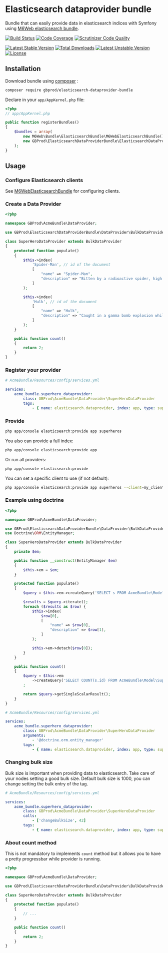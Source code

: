 # Elasticsearch dataprovider bundle

Bundle that can easily provide data in elasticsearch indices with Symfony using [M6Web elasticsearch bundle](https://github.com/M6Web/ElasticsearchBundle).

[![Build Status](https://travis-ci.org/gbprod/elasticsearch-dataprovider-bundle.svg?branch=master)](https://travis-ci.org/gbprod/elasticsearch-dataprovider-bundle)
[![Code Coverage](https://scrutinizer-ci.com/g/gbprod/elasticsearch-dataprovider-bundle/badges/coverage.png?b=master)](https://scrutinizer-ci.com/g/gbprod/elasticsearch-dataprovider-bundle/?branch=master)
[![Scrutinizer Code Quality](https://scrutinizer-ci.com/g/gbprod/elasticsearch-dataprovider-bundle/badges/quality-score.png?b=master)](https://scrutinizer-ci.com/g/gbprod/elasticsearch-dataprovider-bundle/?branch=master)

[![Latest Stable Version](https://poser.pugx.org/gbprod/elasticsearch-dataprovider-bundle/v/stable)](https://packagist.org/packages/gbprod/doctrine-specification)
[![Total Downloads](https://poser.pugx.org/gbprod/elasticsearch-dataprovider-bundle/downloads)](https://packagist.org/packages/gbprod/doctrine-specification)
[![Latest Unstable Version](https://poser.pugx.org/gbprod/elasticsearch-dataprovider-bundle/v/unstable)](https://packagist.org/packages/gbprod/doctrine-specification)
[![License](https://poser.pugx.org/gbprod/elasticsearch-dataprovider-bundle/license)](https://packagist.org/packages/gbprod/doctrine-specification)

## Installation

Download bundle using [composer](https://getcomposer.org/) :

```bash
composer require gbprod/elasticsearch-dataprovider-bundle
```

Declare in your `app/AppKernel.php` file:

```php
<?php
// app/AppKernel.php

public function registerBundles()
{
    $bundles = array(
        new M6Web\Bundle\ElasticsearchBundle\M6WebElasticsearchBundle(),
        new GBProd\ElasticsearchDataProviderBundle\ElasticsearchDataProviderBundle(),
    );
}
```

## Usage

### Configure Elasticsearch clients

See [M6WebElasticsearchBundle](https://github.com/M6Web/ElasticsearchBundle) for configuring clients.

### Create a Data Provider

```php
<?php

namespace GBProd\AcmeBundle\DataProvider;

use GBProd\ElasticsearchDataProviderBundle\DataProvider\BulkDataProvider;

class SuperHeroDataProvider extends BulkDataProvider
{
    protected function populate()
    {
        $this->index(
            'Spider-Man', // id of the document
            [
                "name" => "Spider-Man",
                "description" => "Bitten by a radioactive spider, high school student Peter Parker gained the speed, strength and powers of a spider. Adopting the name Spider-Man, Peter hoped to start a career using his new abilities. Taught that with great power comes great responsibility, Spidey has vowed to use his powers to help people.",
            ]
        );

        $this->index(
            'Hulk', // id of the document
            [
                "name" => "Hulk",
                "description" => "Caught in a gamma bomb explosion while trying to save the life of a teenager, Dr. Bruce Banner was transformed into the incredibly powerful creature called the Hulk. An all too often misunderstood hero, the angrier the Hulk gets, the stronger the Hulk gets.",
            ]
        );
    }

    public function count()
    {
        return 2;
    }
}
```

### Register your provider

```yml
# AcmeBundle/Resources/config/services.yml

services:
    acme_bundle.superhero_dataprovider:
        class: GBProd\AcmeBundle\DataProvider\SuperHeroDataProvider
        tags:
            - { name: elasticsearch.dataprovider, index: app, type: superheros }
```

### Provide

```bash
php app/console elasticsearch:provide app superheros
```

You also can provide a full index:

```bash
php app/console elasticsearch:provide app
```

Or run all providers:

```bash
php app/console elasticsearch:provide
```

You can set a specific client to use (if not default):

```bash
php app/console elasticsearch:provide app superheros --client=my_client
```

### Example using doctrine

```php
<?php

namespace GBProd\AcmeBundle\DataProvider;

use GBProd\ElasticsearchDataProviderBundle\DataProvider\BulkDataProvider;
use Doctrine\ORM\EntityManager;

class SuperHeroDataProvider extends BulkDataProvider
{
    private $em;

    public function __construct(EntityManager $em)
    {
        $this->em = $em;
    }

    protected function populate()
    {
        $query = $this->em->createQuery('SELECT s FROM AcmeBundle\Model\SuperHero s');

        $results = $query->iterate();
        foreach ($results as $row) {
            $this->index(
                $row[0],
                [
                    "name" => $row[0],
                    "description" => $row[1],
                ]
            );

            $this->em->detach($row[0]);
        }
    }

    public function count()
    {
        $query = $this->em
            ->createQuery('SELECT COUNT(s.id) FROM AcmeBundle\Model\SuperHero s')
        ;

        return $query->getSingleScalarResult();
    }
}
```

```yml
# AcmeBundle/Resources/config/services.yml

services:
    acme_bundle.superhero_dataprovider:
        class: GBProd\AcmeBundle\DataProvider\SuperHeroDataProvider
        arguments:
            - '@doctrine.orm.entity_manager'
        tags:
            - { name: elasticsearch.dataprovider, index: app, type: superheros }
```

### Changing bulk size

Bulk size is important when providing data to elasticsearch. Take care of your nodes setting a good bulk size.
Default bulk size is 1000, you can change setting the bulk entry of the tag.  

```yml
# AcmeBundle/Resources/config/services.yml

services:
    acme_bundle.superhero_dataprovider:
        class: GBProd\AcmeBundle\DataProvider\SuperHeroDataProvider
        calls:
            - ['changeBulkSize', 42]
        tags:
            - { name: elasticsearch.dataprovider, index: app, type: superheros }
```

### About count method

This is not mandatory to implements `count` method but it allows you to have a pretty progressbar while provider is running.

```php
<?php

namespace GBProd\AcmeBundle\DataProvider;

use GBProd\ElasticsearchDataProviderBundle\DataProvider\BulkDataProvider;

class SuperHeroDataProvider extends BulkDataProvider
{
    protected function populate()
    {
        // ...
    }

    public function count()
    {
        return 2;
    }
}
```
